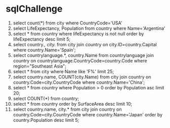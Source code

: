 # sqlChallenge

1) select count(*) from city where CountryCode='USA'
2) select LifeExpectancy, Population from country where Name='Argentina'
3) select * from country where lifeExpectancy is not null order by lifeExpectancy desc limit 5;
4) select country.*, city.* from city join country on city.ID=country.Capital where country.Name='Spain';
5) select countrylanguage.*, country.Name from countrylanguage join country on countrylanguage.CountryCode=country.Code where region="Southeast Asia";
6) select * from city where Name like 'F%' limit 25;
7) select country.name, COUNT(city.Name) from city join country on country.Code=city.CountryCode where country.Name='China';
8) select * from country where Population > 0 order by Population asc limit 20;
9) select COUNT(*) from country;
10) select * from country order by SurfaceArea desc limit 10;
11) select country.name, city.* from city join country on country.Code=city.CountryCode where country.Name='Japan' order by country.Population desc limit 5;
